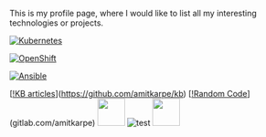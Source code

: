 This is my profile page, where I would like to list all my interesting technologies or projects.


[![Kubernetes](https://upload.wikimedia.org/wikipedia/commons/thumb/3/39/Kubernetes_logo_without_workmark.svg/200px-Kubernetes_logo_without_workmark.svg.png)](https://github.com/amitkarpe/kubernetes_exam)

[![OpenShift](https://upload.wikimedia.org/wikipedia/commons/thumb/3/3a/OpenShift-LogoType.svg/225px-OpenShift-LogoType.svg.png )](https://github.com/amitkarpe/openshift)

[![Ansible](https://upload.wikimedia.org/wikipedia/commons/thumb/2/24/Ansible_logo.svg/200px-Ansible_logo.svg.png)](https://github.com/amitkarpe/ansible)

[[!KB articles](https://icon-library.net/images/knowledge-base-icon/knowledge-base-icon-3.jpg)](https://github.com/amitkarpe/kb)
[[!Random Code](https://github.com/favicon.ico)](gitlab.com/amitkarpe)
<img src="https://github.com/favicon.ico" width="48">
![test](https://github.com/favicon.ico)
<img src="https://github.com/favicon.ico" width="48">
